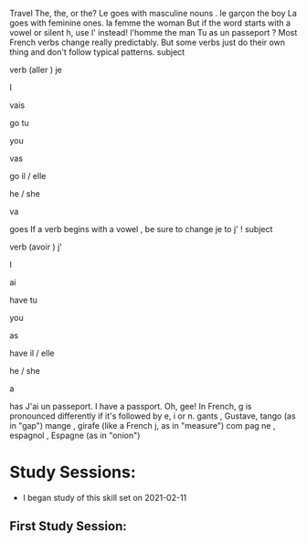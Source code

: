 Travel
The, the, or the?
Le
 goes with masculine
 nouns
.
le garçon
the boy
La
 goes with feminine ones. 
la femme
the woman
But if the word starts with a vowel
 or silent h, use l'
 instead!
l'homme
the man
Tu as un passeport ?
Most French verbs
 change really predictably. But some verbs just do their own thing and don't follow typical patterns.
subject
	
verb (aller
)
je

I
	
vais

go
tu

you
	
vas

go
il
 / elle

he / she
	
va

goes
If a verb begins with a vowel
, be sure to change je
 to j'
!
subject
	
verb (avoir
)
j'

I
	
ai

have
tu

you
	
as

have
il
 / elle

he / she
	
a

has
J'ai un passeport.
I have a passport.
Oh, gee!
In French, g is pronounced differently if it's followed by e, i or n.
gants
, Gustave,
 tango
 (as in "gap")
mange
, girafe
 (like a French j, as in "measure")
com
pag
ne
, espagnol
, Espagne
 (as in "onion")


# Study Sessions:
* I began study of this skill set on 2021-02-11

## First Study Session: 

